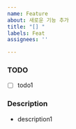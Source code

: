 ```yaml
---
name: Feature
about: 새로운 기능 추가
title: "[] "
labels: Feat
assignees: ''

---
```


### TODO
- [ ] todo1

### Description
- description1
